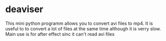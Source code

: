 # deaviser
This mini python programm allows you to convert avi files to mp4. 
It is useful to to convert a lot of files at the same time although it is verry slow. 
Main use is for after effect sinc it can't read avi files
